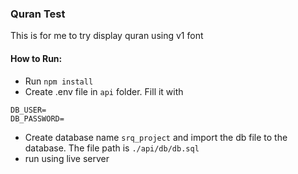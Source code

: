 ### Quran Test

This is for me to try display quran using v1 font

#### How to Run:
- Run `npm install`
- Create .env file in `api` folder. Fill it with
```
DB_USER=
DB_PASSWORD=
```
- Create database name `srq_project` and import the db file to the database. The file path is `./api/db/db.sql`
- run using live server

